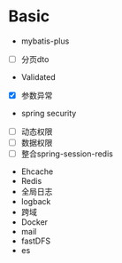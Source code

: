 # Basic
* mybatis-plus
- [ ] 分页dto
* Validated
- [x] 参数异常
* spring security
- [ ] 动态权限
- [ ] 数据权限
- [ ] 整合spring-session-redis
* Ehcache
* Redis
* 全局日志
* logback
* 跨域
* Docker
* mail
* fastDFS
* es